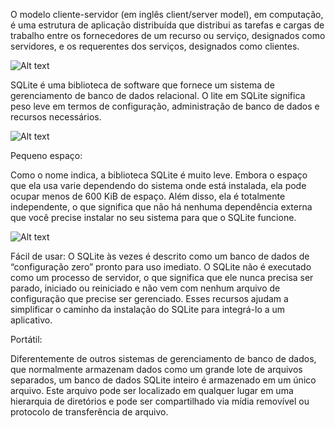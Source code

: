 O modelo cliente-servidor (em inglês client/server model), em computação, é uma estrutura de aplicação distribuída que distribui as tarefas e cargas de trabalho entre os fornecedores de um recurso ou serviço, designados como servidores, e os requerentes dos serviços, designados como clientes.

![Alt text](https://res.cloudinary.com/dsiexpoig/image/upload/c_crop,ar_16:9/v1720980801/f367f5ab-a45a-4cb5-8883-c7ff088ac0b0.png)

SQLite é uma biblioteca de software que fornece um sistema de gerenciamento de banco de dados relacional. O lite em SQLite significa peso leve em termos de configuração, administração de banco de dados e recursos necessários.

![Alt text](https://res.cloudinary.com/dsiexpoig/image/upload/c_crop,ar_16:9/v1720981234/serverr_tbhryb.jpg)

Pequeno espaço: 

Como o nome indica, a biblioteca SQLite é muito leve. Embora o espaço que ela usa varie dependendo do sistema onde está instalada, ela pode ocupar menos de 600 KiB de espaço. Além disso, ela é totalmente independente, o que significa que não há
nenhuma dependência externa que você precise instalar no seu sistema para que o SQLite funcione.

![Alt text](https://res.cloudinary.com/dsiexpoig/image/upload/v1720981201/images_qcvlxb.jpg)

Fácil de usar: 
O SQLite às vezes é descrito como um banco de dados de “configuração zero” pronto para uso imediato. O SQLite não é executado como um processo de servidor, o que significa que ele nunca precisa ser parado, iniciado ou reiniciado e não vem com nenhum arquivo de configuração que precise ser gerenciado. Esses recursos ajudam a
simplificar o caminho da instalação do SQLite para integrá-lo a um aplicativo.

Portátil:

Diferentemente de outros sistemas de gerenciamento de banco de dados, que normalmente armazenam dados como um grande lote de arquivos separados, um banco de dados SQLite inteiro é armazenado em um único arquivo. Este arquivo pode ser localizado em qualquer lugar em uma hierarquia de diretórios e pode ser compartilhado via mídia removível ou protocolo de transferência de arquivo.

